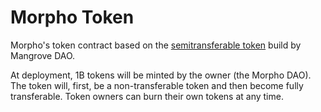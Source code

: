 # Morpho Token

Morpho's token contract based on the [semitransferable token](https://github.com/mangrovedao/semitransferable-token) build by Mangrove DAO.

At deployment, 1B tokens will be minted by the owner (the Morpho DAO).
The token will, first, be a non-transferable token and then become fully transferable.
Token owners can burn their own tokens at any time.

